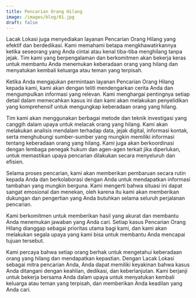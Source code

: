 ```yaml
---
title: Pencarian Orang Hilang
image: /images/blog/01.jpg
draft: false
---
```


Lacak Lokasi juga menyediakan layanan Pencarian Orang Hilang yang efektif dan berdedikasi. Kami memahami betapa mengkhawatirkannya ketika seseorang yang Anda cintai atau kenal tiba-tiba menghilang tanpa jejak. Tim kami yang berpengalaman dan berkomitmen akan bekerja keras untuk membantu Anda menemukan keberadaan orang yang hilang dan menyatukan kembali keluarga atau teman yang terpisah.

Ketika Anda mengajukan permintaan layanan Pencarian Orang Hilang kepada kami, kami akan dengan teliti mendengarkan cerita Anda dan mengumpulkan informasi yang relevan. Kami menghargai pentingnya setiap detail dalam memecahkan kasus ini dan kami akan melakukan penyelidikan yang komprehensif untuk mengungkap keberadaan orang yang hilang.

Tim kami akan menggunakan berbagai metode dan teknik investigasi yang canggih dalam upaya untuk melacak orang yang hilang. Kami akan melakukan analisis mendalam terhadap data, jejak digital, informasi kontak, serta menghubungi sumber-sumber yang mungkin memiliki informasi tentang keberadaan orang yang hilang. Kami juga akan berkoordinasi dengan lembaga penegak hukum dan agen-agen terkait jika diperlukan, untuk memastikan upaya pencarian dilakukan secara menyeluruh dan efisien.

Selama proses pencarian, kami akan memberikan pembaruan secara rutin kepada Anda dan berkolaborasi dengan Anda untuk mendapatkan informasi tambahan yang mungkin berguna. Kami mengerti bahwa situasi ini dapat sangat emosional dan menekan, oleh karena itu kami akan memberikan dukungan dan pengertian yang Anda butuhkan selama seluruh perjalanan pencarian.

Kami berkomitmen untuk memberikan hasil yang akurat dan membantu Anda menemukan jawaban yang Anda cari. Setiap kasus Pencarian Orang Hilang dianggap sebagai prioritas utama bagi kami, dan kami akan melakukan segala upaya yang kami bisa untuk membantu Anda mencapai tujuan tersebut.

Kami percaya bahwa setiap orang berhak untuk mengetahui keberadaan orang yang hilang dan mendapatkan kepastian. Dengan Lacak Lokasi sebagai mitra pencarian Anda, Anda dapat memiliki keyakinan bahwa kasus Anda ditangani dengan keahlian, dedikasi, dan keberlanjutan. Kami berjanji untuk bekerja bersama Anda dalam upaya untuk menyatukan kembali keluarga atau teman yang terpisah, dan memberikan Anda keadilan yang Anda cari.
